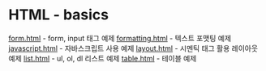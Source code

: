# HTML - basics

[form.html](https://github.com/taehvvan/study-note/blob/main/HTML/basics/form.html) - form, input 태그 예제
[formatting.html](https://github.com/taehvvan/study-note/blob/main/HTML/basics/formatting.html) - 텍스트 포맷팅 예제
[javascript.html](https://github.com/taehvvan/study-note/blob/main/HTML/basics/javascript.html) - 자바스크립트 사용 예제
[layout.html](https://github.com/taehvvan/study-note/blob/main/HTML/basics/layout.html) - 시멘틱 태그 활용 레이아웃 예제
[list.html](https://github.com/taehvvan/study-note/blob/main/HTML/basics/list.html) - ul, ol, dl 리스트 예제
[table.html](https://github.com/taehvvan/study-note/blob/main/HTML/basics/table.html) - 테이블 예제

